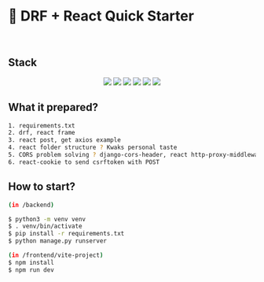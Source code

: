 <h1>🌱 DRF + React Quick Starter</h1>
<br>

<h2>Stack</h2>

<div align="center">
  <img src="https://img.shields.io/badge/Javascript-orange?style=flat-square&logo=Javascript&logoColor=white"/></a>
  <img src="https://img.shields.io/badge/React-18.2.66-13BEF9?style=flat-square&logo=React&logoColor=white"/></a>
  <img src="https://img.shields.io/badge/Django-4.2.13-Green?style=flat-square&logo=Django&logoColor=white"/></a>
  <img src="https://img.shields.io/badge/Django Rest Framework-3.15.1-yellow?style=flat-square&logo=Django&logoColor=white"/></a>
  <img src="https://img.shields.io/badge/Vite-purple?style=flat-square&logo=Vite&logoColor=white"/></a>
  <img src="https://img.shields.io/badge/npm-purple?style=flat-square&logo=npm&logoColor=white"/></a>
</div>

<h2>What it prepared?</h2>

```bash
1. requirements.txt
2. drf, react frame
3. react post, get axios example
4. react folder structure ? Kwaks personal taste
5. CORS problem solving ? django-cors-header, react http-proxy-middleware module with setupProxy.js
6. react-cookie to send csrftoken with POST
```

<h2>How to start?</h2>

```bash
(in /backend)

$ python3 -m venv venv
$ . venv/bin/activate
$ pip install -r requirements.txt
$ python manage.py runserver

(in /frontend/vite-project)
$ npm install
$ npm run dev
```







